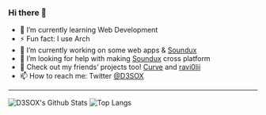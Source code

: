 ### Hi there 👋

- 🌱 I’m currently learning Web Development
- ⚡ Fun fact: I use Arch
- 🔭 I’m currently working on some web apps & [Soundux](https://github.com/D3SOX/Soundux)
- 🤔 I’m looking for help with making [Soundux](https://github.com/D3SOX/Soundux) cross platform
- 💬 Check out my friends’ projects too! [Curve](https://github.com/Curve) and [ravi0lii](https://github.com/ravi0lii)
- 📫 How to reach me: Twitter [@D3SOX](https://twitter.com/D3SOX)

---

<img align="center" alt="D3SOX's Github Stats" src="https://github-readme-stats.vercel.app/api?username=D3SOX&show_icons=true&hide_border=true&theme=dark" />
<img align="center" alt="Top Langs" src="https://github-readme-stats.vercel.app/api/top-langs/?username=D3SOX&layout=compact&hide_border=true&theme=dark" />


<!--
**D3SOX/D3SOX** is a ✨ _special_ ✨ repository because its `README.md` (this file) appears on your GitHub profile.

Here are some ideas to get you started:

- 👯 I’m looking to collaborate on ...
- 💬 Ask me about ...
- 😄 Pronouns: ...
-->
